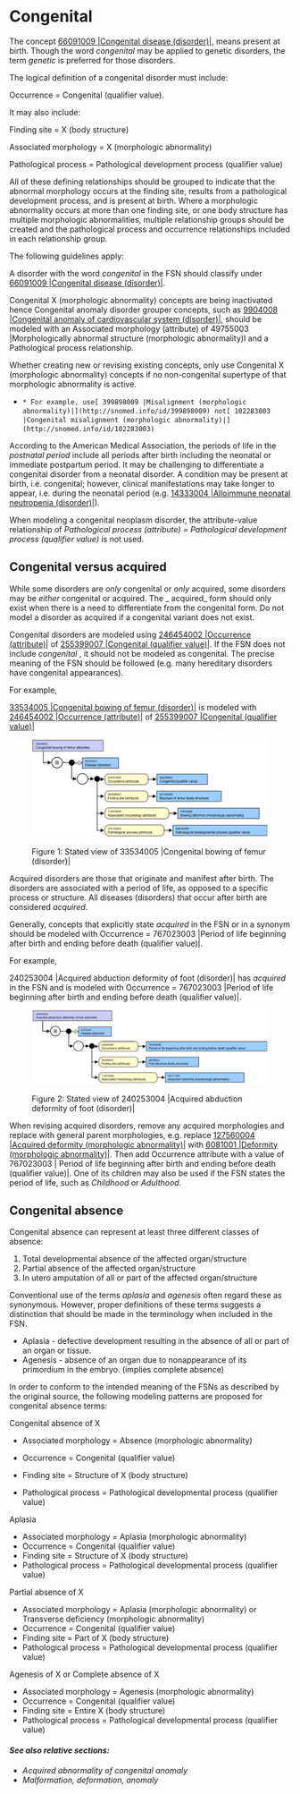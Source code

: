 # Congenital

The concept  [66091009 |Congenital disease (disorder)|](http://snomed.info/id/66091009), means present at birth. Though the word  _congenital_ may be applied to genetic disorders, the term  _genetic_ is preferred for those disorders. 

The logical definition of a congenital disorder must include:

Occurrence = Congenital (qualifier value).

It may also include:

Finding site = X (body structure)

Associated morphology = X (morphologic abnormality)

Pathological process = Pathological development process (qualifier value)

All of these defining relationships should be grouped to indicate that the abnormal morphology occurs at the finding site, results from a pathological development process, and is present at birth. Where a morphologic abnormality occurs at more than one finding site, or one body structure has multiple morphologic abnormalities, multiple relationship groups should be created and the pathological process and occurrence relationships included in each relationship group.

The following guidelines apply:

A disorder with the word  _congenital_ in the FSN should classify under [66091009 |Congenital disease (disorder)|](http://snomed.info/id/66091009). 

Congenital X (morphologic abnormality) concepts are being inactivated hence Congenital anomaly disorder grouper concepts, such as  [9904008 |Congenital anomaly of cardiovascular system (disorder)|](http://snomed.info/id/9904008), should be modeled with an Associated morphology (attribute) of 49755003 |Morphologically abnormal structure (morphologic abnormality)I and a Pathological process relationship. 

Whether creating new or revising existing concepts, only use Congenital X (morphologic abnormality) concepts if no non-congenital supertype of that morphologic abnormality is active.  

  *     * For example, use[ 399898009 |Misalignment (morphologic abnormality)|](http://snomed.info/id/399898009) not[ 102283003 |Congenital misalignment (morphologic abnormality)|](http://snomed.info/id/102283003)

According to the American Medical Association, the periods of life in the  _postnatal period_ include all periods after birth including the neonatal or immediate postpartum period. It may be challenging to differentiate a congenital disorder from a neonatal disorder. A condition may be present at birth, i.e. congenital; however, clinical manifestations may take longer to appear, i.e. during the neonatal period (e.g. [14333004 |Alloimmune neonatal neutropenia (disorder)|](http://snomed.info/id/14333004)).

When modeling a congenital neoplasm disorder, the attribute-value relationship of _Pathological process (attribute) = Pathological development process (qualifier value)_ is not used.

## Congenital versus acquired

While some disorders are _only_ congenital or _only_ acquired, some disorders may be _either_ congenital or acquired. The _ acquired_ form should only exist when there is a need to differentiate from the congenital form. Do not model a disorder as acquired if a congenital variant does not exist. 

Congenital disorders are modeled using [246454002 |Occurrence (attribute)|](http://snomed.info/id/246454002) of [255399007 |Congenital (qualifier value)|](http://snomed.info/id/255399007). If the FSN does not include  _congenital_ , it should not be modeled as congenital. The precise meaning of the FSN should be followed (e.g. many hereditary disorders have congenital appearances).

For example,

[33534005 |Congenital bowing of femur (disorder)|](http://snomed.info/id/33534005) is modeled with [246454002 |Occurrence (attribute)|](http://snomed.info/id/246454002) of  [255399007 |Congenital (qualifier value)|](http://snomed.info/id/255399007)

<figure><img src="images/179930905.png" alt="" title=""><figcaption><p>Figure 1: Stated view of 33534005 |Congenital bowing of femur (disorder)|</p></figcaption></figure>

  

  

  

Acquired disorders are those that originate and manifest after birth. The disorders are associated with a period of life, as opposed to a specific process or structure. All diseases (disorders) that occur after birth are considered  _acquired_. 

Generally, concepts that explicitly state  _acquired_ in the FSN or in a synonym should be modeled with Occurrence = 767023003 |Period of life beginning after birth and ending before death (qualifier value)|.

For example,

240253004 |Acquired abduction deformity of foot (disorder)| has _acquired_ in the FSN and is modeled with Occurrence = 767023003 |Period of life beginning after birth and ending before death (qualifier value)|.

<figure><img src="images/179930904.png" alt="" title=""><figcaption><p>Figure 2: Stated view of 240253004 |Acquired abduction deformity of foot (disorder)|</p></figcaption></figure>

  

When revising acquired disorders, remove any acquired morphologies and replace with general parent morphologies, e.g. replace  [127560004 |Acquired deformity (morphologic abnormality)|](http://snomed.info/id/127560004) with  [6081001 |Deformity (morphologic abnormality)|](http://snomed.info/id/6081001). Then add Occurrence attribute with a value of 767023003 | Period of life beginning after birth and ending before death (qualifier value)|. One of its children may also be used if the FSN states the period of life, such as  _Childhood_ or  _Adulthood_.

## Congenital absence

Congenital absence can represent at least three different classes of absence:

  1. Total developmental absence of the affected organ/structure
  2. Partial absence of the affected organ/structure
  3. In utero amputation of all or part of the affected organ/structure

Conventional use of the terms _aplasia_ and _agenesis_ often regard these as synonymous. However, proper definitions of these terms suggests a distinction that should be made in the terminology when included in the FSN.

  * Aplasia - defective development resulting in the absence of all or part of an organ or tissue.
  * Agenesis - absence of an organ due to nonappearance of its primordium in the embryo. (implies complete absence)

In order to conform to the intended meaning of the FSNs as described by the original source, the following modeling patterns are proposed for congenital absence terms:

Congenital absence of X

  * Associated morphology = Absence (morphologic abnormality)

  * Occurrence = Congenital (qualifier value)

  * Finding site = Structure of X (body structure)

  * Pathological process = Pathological developmental process (qualifier value)

Aplasia

  * Associated morphology = Aplasia (morphologic abnormality)
  * Occurrence = Congenital (qualifier value)
  * Finding site = Structure of X (body structure)
  * Pathological process = Pathological developmental process (qualifier value)

Partial absence of X

  * Associated morphology = Aplasia (morphologic abnormality) or Transverse deficiency (morphologic abnormality)
  * Occurrence = Congenital (qualifier value)
  * Finding site = Part of X (body structure)
  * Pathological process = Pathological developmental process (qualifier value)

Agenesis of X or Complete absence of X 

  * Associated morphology = Agenesis (morphologic abnormality)
  * Occurrence = Congenital (qualifier value)
  * Finding site = Entire X (body structure)
  * Pathological process = Pathological developmental process (qualifier value)

#### _See also relative sections:_

  * _Acquired abnormality of congenital anomaly_
  *  _Malformation, deformation, anomaly_

  

